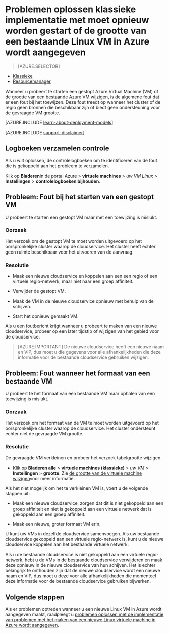 <properties
   pageTitle="VM moet opnieuw worden gestart of de grootte van problemen | Microsoft Azure"
   description="Problemen oplossen klassieke implementatie met moet opnieuw worden gestart of de grootte van een bestaande Linux VM in Azure wordt aangegeven"
   services="virtual-machines-linux"
   documentationCenter=""
   authors="Deland-Han"
   manager="felixwu"
   editor=""
   tags="top-support-issue"/>

<tags
   ms.service="virtual-machines-linux"
   ms.topic="support-article"
   ms.tgt_pltfrm="vm-linux"
   ms.workload="required"
   ms.date="09/20/2016"
   ms.devlang="na"
   ms.author="delhan"/>

# <a name="troubleshoot-classic-deployment-issues-with-restarting-or-resizing-an-existing-linux-virtual-machine-in-azure"></a>Problemen oplossen klassieke implementatie met moet opnieuw worden gestart of de grootte van een bestaande Linux VM in Azure wordt aangegeven

> [AZURE.SELECTOR]
- [Klassieke](../articles/virtual-machines/virtual-machines-linux-classic-restart-resize-error-troubleshooting.md)
- [Resourcemanager](../articles/virtual-machines/virtual-machines-linux-restart-resize-error-troubleshooting.md)

Wanneer u probeert te starten een gestopt Azure Virtual Machine (VM) of de grootte van een bestaande Azure VM wijzigen, is de algemene fout dat er een fout bij het toewijzen. Deze fout treedt op wanneer het cluster of de regio geen bronnen die beschikbaar zijn of biedt geen ondersteuning voor de gevraagde VM grootte.

[AZURE.INCLUDE [learn-about-deployment-models](../../includes/learn-about-deployment-models-classic-include.md)]

[AZURE.INCLUDE [support-disclaimer](../../includes/support-disclaimer.md)]

## <a name="collect-audit-logs"></a>Logboeken verzamelen controle

Als u wilt oplossen, de controlelogboeken om te identificeren van de fout die is gekoppeld aan het probleem te verzamelen.

Klik op **Bladeren**in de portal Azure > **virtuele machines** > _uw VM Linux_ > **Instellingen** > **controlelogboeken bijhouden**.

## <a name="issue-error-when-starting-a-stopped-vm"></a>Probleem: Fout bij het starten van een gestopt VM

U probeert te starten een gestopt VM maar met een toewijzing is mislukt.

### <a name="cause"></a>Oorzaak

Het verzoek om de gestopt VM te moet worden uitgevoerd op het oorspronkelijke cluster waarop de cloudservice. Het cluster heeft echter geen ruimte beschikbaar voor het uitvoeren van de aanvraag.

### <a name="resolution"></a>Resolutie

* Maak een nieuwe cloudservice en koppelen aan een een regio of een virtuele regio-netwerk, maar niet naar een groep affiniteit.

* Verwijder de gestopt VM.

* Maak de VM in de nieuwe cloudservice opnieuw met behulp van de schijven.

* Start het opnieuw gemaakt VM.

Als u een foutbericht krijgt wanneer u probeert te maken van een nieuwe cloudservice, probeer op een later tijdstip of wijzigen van het gebied voor de cloudservice.

> [AZURE.IMPORTANT] De nieuwe cloudservice heeft een nieuwe naam en VIP, dus moet u die gegevens voor alle afhankelijkheden die deze informatie voor de bestaande cloudservice gebruiken wijzigen.

## <a name="issue-error-when-resizing-an-existing-vm"></a>Probleem: Fout wanneer het formaat van een bestaande VM

U probeert te het formaat van een bestaande VM maar ophalen van een toewijzing is mislukt.

### <a name="cause"></a>Oorzaak

Het verzoek om het formaat van de VM te moet worden uitgevoerd op het oorspronkelijke cluster waarop de cloudservice. Het cluster ondersteunt echter niet de gevraagde VM grootte.

### <a name="resolution"></a>Resolutie

De gevraagde VM verkleinen en probeer het verzoek tabelgrootte wijzigen.

* Klik op **Bladeren alle** > **virtuele machines (klassieke)** > _uw VM_ > **Instellingen** > **grootte**. Zie [de grootte van de virtuele machine wijzigen](https://msdn.microsoft.com/library/dn168976.aspx)voor meer informatie.

Als het niet mogelijk om het te verkleinen VM is, voert u de volgende stappen uit:

  * Maak een nieuwe cloudservice, zorgen dat dit is niet gekoppeld aan een groep affiniteit en niet is gekoppeld aan een virtuele netwerk dat is gekoppeld aan een groep affiniteit.

  * Maak een nieuwe, groter formaat VM erin.

U kunt uw VMs in dezelfde cloudservice samenvoegen. Als uw bestaande cloudservice gekoppeld aan een virtuele regio-netwerk is, kunt u de nieuwe cloudservice koppelen aan het bestaande virtuele netwerk.

Als u de bestaande cloudservice is niet gekoppeld aan een virtuele regio-netwerk, hebt u de VMs in de bestaande cloudservice verwijderen en maak deze opnieuw in de nieuwe cloudservice van hun schijven. Het is echter belangrijk te onthouden zijn dat de nieuwe cloudservice wordt een nieuwe naam en VIP, dus moet u deze voor alle afhankelijkheden die momenteel deze informatie voor de bestaande cloudservice gebruiken bijwerken.

## <a name="next-steps"></a>Volgende stappen

Als er problemen optreden wanneer u een nieuwe Linux VM in Azure wordt aangegeven maakt, raadpleegt u [problemen oplossen met de implementatie van problemen met het maken van een nieuwe Linux virtuele machine in Azure wordt aangegeven](../virtual-machines/virtual-machines-linux-troubleshoot-deployment-new-vm.md).
